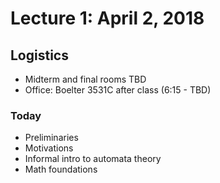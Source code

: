 # Lecture 1: April 2, 2018
## Logistics
* Midterm and final rooms TBD
* Office: Boelter 3531C after class (6:15 - TBD)
### Today
* Preliminaries
* Motivations
* Informal intro to automata theory
* Math foundations
